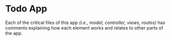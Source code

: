 # Todo App

Each of the critical files of this app _(i.e., model, controller, views, routes)_ has comments explaining how each element works and relates to other parts of the app.
